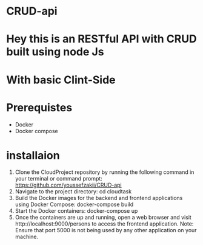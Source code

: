 # CRUD-api
# Hey this is an RESTful API with CRUD built using node Js
# With basic Clint-Side 

# Prerequistes 
- Docker 
- Docker compose

# installaion 
1. Clone the CloudProject repository by running the following command in your terminal or command prompt:
  https://github.com/youssefzakii/CRUD-api
2. Navigate to the project directory:
  cd cloudtask
3. Build the Docker images for the backend and frontend applications using Docker Compose:
  docker-compose build
4. Start the Docker containers:
  docker-compose up
5. Once the containers are up and running, open a web browser and visit http://localhost:9000/persons to access the frontend application.
  Note: Ensure that port 5000 is not being used by any other application on your machine.
